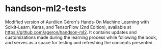 # handson-ml2-tests
Modified version of Aurélien Géron's Hands-On Machine Learning with Scikit-Learn, Keras, and TensorFlow (2nd Edition), available at https://github.com/ageron/handson-ml2. It contains updates and customizations made during the learning process while following the book, and serves as a space for testing and refreshing the concepts presented.

